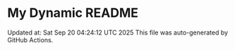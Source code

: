 # My Dynamic README
Updated at: Sat Sep 20 04:24:12 UTC 2025
This file was auto-generated by GitHub Actions.
